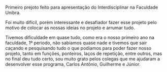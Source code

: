 Primeiro prejoto feito para apresentação do Interdisciplinar na Faculdade Unibra.

Foi muito difícil, porém interessante e desafiador fazer esse projeto pelo motivo de colocar as nossas ideias no projeto e arrumar tudo.

Tivemos dificuldade em quase tudo, como era o nosso primeiro ano na faculdade, 1º periodo, não sabiamos quase nade e tivemos que sair
caçando e pesquisando tudo o que podiamos para poder fazer nosso projeto, tanto em funções, ponteiros, laços de repetição, entre outros,
mas no final deu tudo certo, sou muito grato pelos colegas que me ajudaram a desenvolver esse programa, Carlos Antônio, Guilherme e Júnior.
